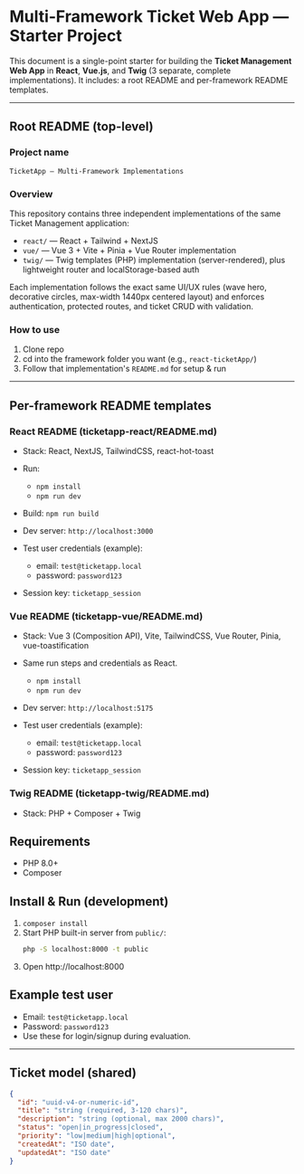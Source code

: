 # Multi‑Framework Ticket Web App — Starter Project

This document is a single-point starter for building the **Ticket Management Web App** in **React**, **Vue.js**, and **Twig** (3 separate, complete implementations). It includes: a root README and per-framework README templates.

---

## Root README (top-level)

### Project name

`TicketApp — Multi‑Framework Implementations`

### Overview

This repository contains three independent implementations of the same Ticket Management application:

- `react/` — React + Tailwind + NextJS
- `vue/` — Vue 3 + Vite + Pinia + Vue Router implementation
- `twig/` — Twig templates (PHP) implementation (server-rendered), plus lightweight router and localStorage-based auth

Each implementation follows the exact same UI/UX rules (wave hero, decorative circles, max-width 1440px centered layout) and enforces authentication, protected routes, and ticket CRUD with validation.

### How to use

1. Clone repo
2. cd into the framework folder you want (e.g., `react-ticketApp/`)
3. Follow that implementation's `README.md` for setup & run

---

## Per-framework README templates

### React README (ticketapp-react/README.md)

- Stack: React, NextJS, TailwindCSS, react-hot-toast
- Run:

  - `npm install`
  - `npm run dev`

- Build: `npm run build`
- Dev server: `http://localhost:3000`
- Test user credentials (example):
  - email: `test@ticketapp.local`
  - password: `password123`
- Session key: `ticketapp_session`

### Vue README (ticketapp-vue/README.md)

- Stack: Vue 3 (Composition API), Vite, TailwindCSS, Vue Router, Pinia, vue-toastification
- Same run steps and credentials as React.

  - `npm install`
  - `npm run dev`

- Dev server: `http://localhost:5175`
- Test user credentials (example):
  - email: `test@ticketapp.local`
  - password: `password123`
- Session key: `ticketapp_session`

### Twig README (ticketapp-twig/README.md)

- Stack: PHP + Composer + Twig

## Requirements

- PHP 8.0+
- Composer

## Install & Run (development)

1. `composer install`
2. Start PHP built-in server from `public/`:
   ```bash
   php -S localhost:8000 -t public
   ```
3. Open http://localhost:8000

## Example test user

- Email: `test@ticketapp.local`
- Password: `password123`
- Use these for login/signup during evaluation.

---

## Ticket model (shared)

```json
{
  "id": "uuid-v4-or-numeric-id",
  "title": "string (required, 3-120 chars)",
  "description": "string (optional, max 2000 chars)",
  "status": "open|in_progress|closed",
  "priority": "low|medium|high|optional",
  "createdAt": "ISO date",
  "updatedAt": "ISO date"
}
```
